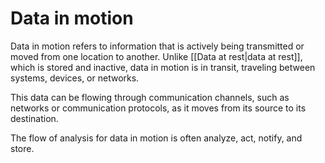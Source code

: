 # Data in motion

Data in motion refers to information that is actively being transmitted or moved from one location to another. 
Unlike [[Data at rest|data at rest]], which is stored and inactive, data in motion is in transit, traveling between systems, devices, or networks. 

This data can be flowing through communication channels, such as networks or communication protocols, as it moves from its source to its destination.

The flow of analysis for data in motion is often analyze, act, notify, and store.